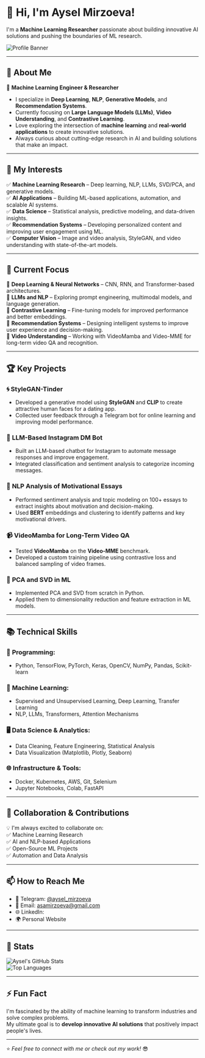 # 👋 Hi, I'm Aysel Mirzoeva!  
I'm a **Machine Learning Researcher** passionate about building innovative AI solutions and pushing the boundaries of ML research.  

![Profile Banner](https://camo.githubusercontent.com/5e3babfce4609dcd669a8f2a6d37b47c85486729942c57c5afbfc715f0b5dff7/68747470733a2f2f6c616e64696e672e70616765732e6465762f7374617469632f696d672f62616e6e65722e737667)  

---

## 🚀 About Me  
🎯 **Machine Learning Engineer & Researcher**  
- I specialize in **Deep Learning**, **NLP**, **Generative Models**, and **Recommendation Systems**.  
- Currently focusing on **Large Language Models (LLMs)**, **Video Understanding**, and **Contrastive Learning**.  
- Love exploring the intersection of **machine learning** and **real-world applications** to create innovative solutions.  
- Always curious about cutting-edge research in AI and building solutions that make an impact.  

---

## 💼 My Interests  
✅ **Machine Learning Research** – Deep learning, NLP, LLMs, SVD/PCA, and generative models.  
✅ **AI Applications** – Building ML-based applications, automation, and scalable AI systems.  
✅ **Data Science** – Statistical analysis, predictive modeling, and data-driven insights.  
✅ **Recommendation Systems** – Developing personalized content and improving user engagement using ML.  
✅ **Computer Vision** – Image and video analysis, StyleGAN, and video understanding with state-of-the-art models.  

---

## 🌟 Current Focus  
🌱 **Deep Learning & Neural Networks** – CNN, RNN, and Transformer-based architectures.  
🌱 **LLMs and NLP** – Exploring prompt engineering, multimodal models, and language generation.  
🌱 **Contrastive Learning** – Fine-tuning models for improved performance and better embeddings.  
🌱 **Recommendation Systems** – Designing intelligent systems to improve user experience and decision-making.  
🌱 **Video Understanding** – Working with VideoMamba and Video-MME for long-term video QA and recognition.  

---

## 🏆 Key Projects  
### 🌀 **StyleGAN-Tinder**  
- Developed a generative model using **StyleGAN** and **CLIP** to create attractive human faces for a dating app.  
- Collected user feedback through a Telegram bot for online learning and improving model performance.  

### 🎯 **LLM-Based Instagram DM Bot**  
- Built an LLM-based chatbot for Instagram to automate message responses and improve engagement.  
- Integrated classification and sentiment analysis to categorize incoming messages.  

### 🧠 **NLP Analysis of Motivational Essays**  
- Performed sentiment analysis and topic modeling on 100+ essays to extract insights about motivation and decision-making.  
- Used **BERT** embeddings and clustering to identify patterns and key motivational drivers.  

### 📹 **VideoMamba for Long-Term Video QA**  
- Tested **VideoMamba** on the **Video-MME** benchmark.  
- Developed a custom training pipeline using contrastive loss and balanced sampling of video frames.  

### 🔎 **PCA and SVD in ML**  
- Implemented PCA and SVD from scratch in Python.  
- Applied them to dimensionality reduction and feature extraction in ML models.  

---

## 📚 Technical Skills  
### 🎯 **Programming:**  
- Python, TensorFlow, PyTorch, Keras, OpenCV, NumPy, Pandas, Scikit-learn  

### 🔎 **Machine Learning:**  
- Supervised and Unsupervised Learning, Deep Learning, Transfer Learning  
- NLP, LLMs, Transformers, Attention Mechanisms  

### 🖥️ **Data Science & Analytics:**  
- Data Cleaning, Feature Engineering, Statistical Analysis  
- Data Visualization (Matplotlib, Plotly, Seaborn)  

### 🌐 **Infrastructure & Tools:**  
- Docker, Kubernetes, AWS, Git, Selenium  
- Jupyter Notebooks, Colab, FastAPI  

---

## 🤝 Collaboration & Contributions  
💡 I'm always excited to collaborate on:  
✅ Machine Learning Research  
✅ AI and NLP-based Applications  
✅ Open-Source ML Projects  
✅ Automation and Data Analysis  

---

## 📫 How to Reach Me  
- 💬 Telegram: [@aysel_mirzoeva](https://t.me/aysel_mirzoeva)  
- 📧 Email: asamirzoeva@gmail.com
- 🌐 LinkedIn:
- 🌍 Personal Website

---

## 📌 Stats  
![Aysel's GitHub Stats](https://github-readme-stats.vercel.app/api?username=Aysel71&show_icons=true&theme=radical)  
![Top Languages](https://github-readme-stats.vercel.app/api/top-langs/?username=Aysel71&layout=compact&theme=radical)  

---

## ⚡ Fun Fact  
I'm fascinated by the ability of machine learning to transform industries and solve complex problems.  
My ultimate goal is to **develop innovative AI solutions** that positively impact people's lives.  

---

⭐️ *Feel free to connect with me or check out my work!* 😎  

